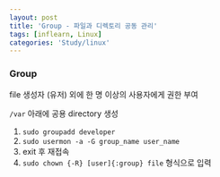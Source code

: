 ```yaml
---
layout: post
title: 'Group - 파일과 디렉토리 공동 관리'
tags: [inflearn, Linux]
categories: 'Study/linux'
---
```


### Group

file 생성자 (유저) 외에 한 명 이상의 사용자에게 권한 부여 

`/var` 아래에 공용 directory 생성

1. `sudo groupadd developer`
2.  `sudo usermon -a -G group_name user_name`   
3. exit 후 재접속
4. `sudo chown {-R} [user]{:group} file` 형식으로 입력 



